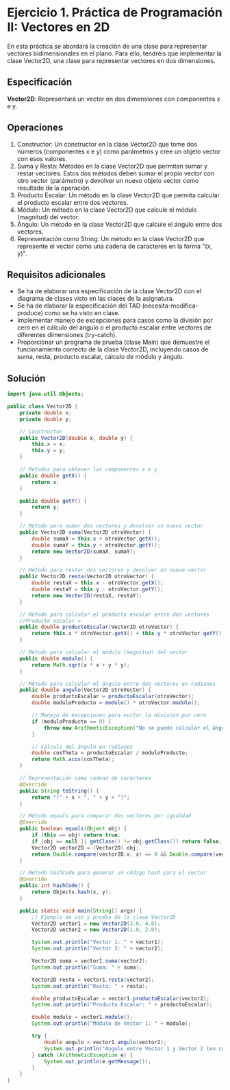 # Ejercicio 1. Práctica de Programación II: Vectores en 2D

En esta práctica se abordará la creación de una clase para representar vectores bidimensionales en el plano.
Para ello, tendréis que implementar la clase Vector2D, una clase para representar vectores en dos
dimensiones.

## Especificación

**Vector2D**: Representará un vector en dos dimensiones con componentes x e y.

## Operaciones

1. Constructor: Un constructor en la clase Vector2D que tome dos números (componentes x e y) como
parámetros y cree un objeto vector con esos valores.
2. Suma y Resta: Métodos en la clase Vector2D que permitan sumar y restar vectores. Estos dos métodos
deben sumar el propio vector con otro vector (parámetro) y devolver un nuevo objeto vector como resultado
de la operación.
3. Producto Escalar: Un método en la clase Vector2D que permita calcular el producto escalar entre dos
vectores.
4. Módulo: Un método en la clase Vector2D que calcule el módulo (magnitud) del vector.
5. Ángulo: Un método en la clase Vector2D que calcule el ángulo entre dos vectores.
6. Representación como String: Un método en la clase Vector2D que represente el vector como una cadena
de caracteres en la forma "(x, y)".

## Requisitos adicionales

- Se ha de elaborar una especificación de la clase Vector2D con el diagrama de clases visto en las clases de la
asignatura.
- Se ha de elaborar la especificación del TAD (necesita-modifica-produce) como se ha visto en clase.
- Implementar manejo de excepciones para casos como la división por cero en el cálculo del ángulo o el
producto escalar entre vectores de diferentes dimensiones (try-catch).
- Proporcionar un programa de prueba (clase Main) que demuestre el funcionamiento correcto de la clase
Vector2D, incluyendo casos de suma, resta, producto escalar, cálculo de módulo y ángulo.

## Solución

~~~java
import java.util.Objects;

public class Vector2D {
    private double x;
    private double y;

    // Constructor
    public Vector2D(double x, double y) {
        this.x = x;
        this.y = y;
    }

    // Métodos para obtener las componentes x e y
    public double getX() {
        return x;
    }

    public double getY() {
        return y;
    }

    // Método para sumar dos vectores y devolver un nuevo vector
    public Vector2D suma(Vector2D otroVector) {
        double sumaX = this.x + otroVector.getX();
        double sumaY = this.y + otroVector.getY();
        return new Vector2D(sumaX, sumaY);
    }

    // Método para restar dos vectores y devolver un nuevo vector
    public Vector2D resta(Vector2D otroVector) {
        double restaX = this.x - otroVector.getX();
        double restaY = this.y - otroVector.getY();
        return new Vector2D(restaX, restaY);
    }

    // Método para calcular el producto escalar entre dos vectores
    //Producto escalar = 
    public double productoEscalar(Vector2D otroVector) {
        return this.x * otroVector.getX() + this.y * otroVector.getY();
    }

    // Método para calcular el módulo (magnitud) del vector
    public double modulo() {
        return Math.sqrt(x * x + y * y);
    }

    // Método para calcular el ángulo entre dos vectores en radianes
    public double angulo(Vector2D otroVector) {
        double productoEscalar = productoEscalar(otroVector);
        double moduloProducto = modulo() * otroVector.modulo();

        // Manejo de excepciones para evitar la división por cero
        if (moduloProducto == 0) {
            throw new ArithmeticException("No se puede calcular el ángulo entre vectores de magnitud cero.");
        }

        // Cálculo del ángulo en radianes
        double cosTheta = productoEscalar / moduloProducto;
        return Math.acos(cosTheta);
    }

    // Representación como cadena de caracteres
    @Override
    public String toString() {
        return "(" + x + ", " + y + ")";
    }

    // Método equals para comparar dos vectores por igualdad
    @Override
    public boolean equals(Object obj) {
        if (this == obj) return true;
        if (obj == null || getClass() != obj.getClass()) return false;
        Vector2D vector2D = (Vector2D) obj;
        return Double.compare(vector2D.x, x) == 0 && Double.compare(vector2D.y, y) == 0;
    }

    // Método hashCode para generar un código hash para el vector
    @Override
    public int hashCode() {
        return Objects.hash(x, y);
    }

    public static void main(String[] args) {
        // Ejemplo de uso y prueba de la clase Vector2D
        Vector2D vector1 = new Vector2D(3.0, 4.0);
        Vector2D vector2 = new Vector2D(1.0, 2.0);

        System.out.println("Vector 1: " + vector1);
        System.out.println("Vector 2: " + vector2);

        Vector2D suma = vector1.suma(vector2);
        System.out.println("Suma: " + suma);

        Vector2D resta = vector1.resta(vector2);
        System.out.println("Resta: " + resta);

        double productoEscalar = vector1.productoEscalar(vector2);
        System.out.println("Producto Escalar: " + productoEscalar);

        double modulo = vector1.modulo();
        System.out.println("Módulo de Vector 1: " + modulo);

        try {
            double angulo = vector1.angulo(vector2);
            System.out.println("Ángulo entre Vector 1 y Vector 2 (en radianes): " + angulo);
        } catch (ArithmeticException e) {
            System.out.println(e.getMessage());
        }
    }
}

~~~
